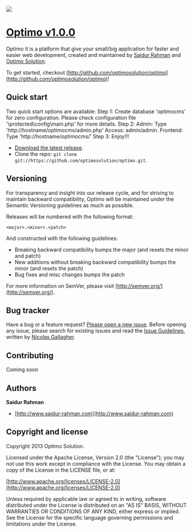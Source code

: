 <a href="http://www.optimosolution.com">
  <img src="http://www.optimosolution.com/wp-content/uploads/2016/03/optimo_solution_logo.png">
</a>

# [Optimo v1.0.0](http://github.com/optimosolution/optimo)

Optimo it is a platform that give your small/big application for faster and easier web development, created and maintained by [Saidur Rahman](http://www.saidur-rahman.com) and [Optimo Solution](http://www.optimosolution.com).

To get started, checkout [http://github.com/optimosolution/optimo](http://github.com/optimosolution/optimo)!



## Quick start

Two quick start options are available:
Step 1: Create database 'optimocms' for zero configuration. Please check configuration file '\protected\config\main.php' for more details.
Step 2: Admin: Type 'http://hostname/optimocms/admin.php' Access: admin/admin. Frontend: Type 'http://hostname/optimocms/'
Step 3: Enjoy!!! 

* [Download the latest release](https://github.com/optimosolution/optimo/zipball/master).
* Clone the repo: `git clone git://https://github.com/optimosolution/optimo.git`.



## Versioning

For transparency and insight into our release cycle, and for striving to maintain backward compatibility, Optimo will be maintained under the Semantic Versioning guidelines as much as possible.

Releases will be numbered with the following format:

`<major>.<minor>.<patch>`

And constructed with the following guidelines:

* Breaking backward compatibility bumps the major (and resets the minor and patch)
* New additions without breaking backward compatibility bumps the minor (and resets the patch)
* Bug fixes and misc changes bumps the patch

For more information on SemVer, please visit [http://semver.org/](http://semver.org/).



## Bug tracker

Have a bug or a feature request? [Please open a new issue](https://github.com/optimosolution/optimo/issues). Before opening any issue, please search for existing issues and read the [Issue Guidelines](https://github.com/necolas/issue-guidelines), written by [Nicolas Gallagher](https://github.com/necolas/).


## Contributing

Coming soon



## Authors

**Saidur Rahman**

+ [http://www.saidur-rahman.com](http://www.saidur-rahman.com)



## Copyright and license

Copyright 2013 Optimo Solution.

Licensed under the Apache License, Version 2.0 (the "License");
you may not use this work except in compliance with the License.
You may obtain a copy of the License in the LICENSE file, or at:

  [http://www.apache.org/licenses/LICENSE-2.0](http://www.apache.org/licenses/LICENSE-2.0)

Unless required by applicable law or agreed to in writing, software
distributed under the License is distributed on an "AS IS" BASIS,
WITHOUT WARRANTIES OR CONDITIONS OF ANY KIND, either express or implied.
See the License for the specific language governing permissions and
limitations under the License.

